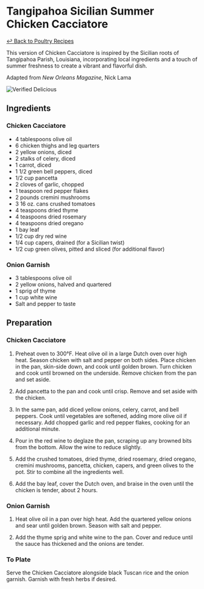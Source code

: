 # Tangipahoa Sicilian Summer Chicken Cacciatore

[&larrhk; Back to Poultry Recipes](./README.md)

This version of Chicken Cacciatore is inspired by the Sicilian roots of Tangipahoa Parish, Louisiana, incorporating local ingredients and a touch of summer freshness to create a vibrant and flavorful dish.

Adapted from _New Orleans Magazine_, Nick Lama

![Verified Delicious](https://badgen.net/badge/verified/delicious/228B22)

## Ingredients

### Chicken Cacciatore
- 4 tablespoons olive oil
- 6 chicken thighs and leg quarters
- 2 yellow onions, diced
- 2 stalks of celery, diced
- 1 carrot, diced
- 1 1/2 green bell peppers, diced
- 1/2 cup pancetta
- 2 cloves of garlic, chopped
- 1 teaspoon red pepper flakes
- 2 pounds cremini mushrooms
- 3 16 oz. cans crushed tomatoes
- 4 teaspoons dried thyme
- 4 teaspoons dried rosemary
- 4 teaspoons dried oregano
- 1 bay leaf
- 1/2 cup dry red wine
- 1/4 cup capers, drained (for a Sicilian twist)
- 1/2 cup green olives, pitted and sliced (for additional flavor)

### Onion Garnish
- 3 tablespoons olive oil
- 2 yellow onions, halved and quartered
- 1 sprig of thyme
- 1 cup white wine
- Salt and pepper to taste

## Preparation

### Chicken Cacciatore
1. Preheat oven to 300°F. Heat olive oil in a large Dutch oven over high heat. Season chicken with salt and pepper on both sides. Place chicken in the pan, skin-side down, and cook until golden brown. Turn chicken and cook until browned on the underside. Remove chicken from the pan and set aside.
   
2. Add pancetta to the pan and cook until crisp. Remove and set aside with the chicken.

3. In the same pan, add diced yellow onions, celery, carrot, and bell peppers. Cook until vegetables are softened, adding more olive oil if necessary. Add chopped garlic and red pepper flakes, cooking for an additional minute.

4. Pour in the red wine to deglaze the pan, scraping up any browned bits from the bottom. Allow the wine to reduce slightly.

5. Add the crushed tomatoes, dried thyme, dried rosemary, dried oregano, cremini mushrooms, pancetta, chicken, capers, and green olives to the pot. Stir to combine all the ingredients well.

6. Add the bay leaf, cover the Dutch oven, and braise in the oven until the chicken is tender, about 2 hours.

### Onion Garnish
1. Heat olive oil in a pan over high heat. Add the quartered yellow onions and sear until golden brown. Season with salt and pepper.

2. Add the thyme sprig and white wine to the pan. Cover and reduce until the sauce has thickened and the onions are tender.

### To Plate
Serve the Chicken Cacciatore alongside black Tuscan rice and the onion garnish. Garnish with fresh herbs if desired.
